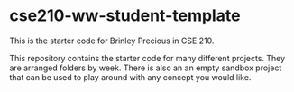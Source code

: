 # cse210-ww-student-template
This is the starter code for Brinley Precious in CSE 210.

This repository contains the starter code for many different projects. They are arranged folders by week. There is also an an empty sandbox project that can be used to play around with any concept you would like.
